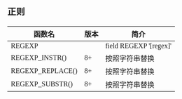 <span  style="font-family: Simsun,serif; font-size: 17px; ">

### 正则

| 函数名              | 版本  | 简介                     |
|------------------|-----|------------------------|
| REGEXP           |     | field REGEXP '[regex]' |
| REGEXP_INSTR()   | 8+  | 按照字符串替换                |
| REGEXP_REPLACE() | 8+  | 按照字符串替换                |
| REGEXP_SUBSTR()  | 8+  | 按照字符串替换                |

</span>